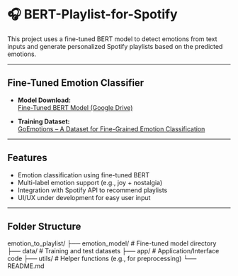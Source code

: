 # 🎧 BERT-Playlist-for-Spotify

This project uses a fine-tuned BERT model to detect emotions from text inputs and generate personalized Spotify playlists based on the predicted emotions.

---

## Fine-Tuned Emotion Classifier

- **Model Download:**  
  [Fine-Tuned BERT Model (Google Drive)](https://drive.google.com/file/d/1LKx-9Krz9dN9xs0vHefOwtU5GD_YTYn2/view?usp=drive_link)

- **Training Dataset:**  
  [GoEmotions – A Dataset for Fine-Grained Emotion Classification](https://research.google/blog/goemotions-a-dataset-for-fine-grained-emotion-classification/)

---

## Features

- Emotion classification using fine-tuned BERT
- Multi-label emotion support (e.g., joy + nostalgia)
- Integration with Spotify API to recommend playlists
- UI/UX under development for easy user input

---

## Folder Structure

emotion_to_playlist/ ├── emotion_model/ # Fine-tuned model directory ├── data/ # Training and test datasets ├── app/ # Application/Interface code ├── utils/ # Helper functions (e.g., for preprocessing) └── README.md
